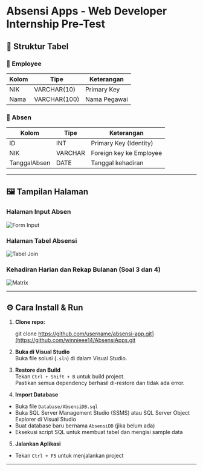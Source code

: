 # Absensi Apps - Web Developer Internship Pre-Test

## 🧱 Struktur Tabel

### 🔹 Employee
| Kolom     | Tipe       | Keterangan     |
|-----------|------------|----------------|
| NIK       | VARCHAR(10)| Primary Key    |
| Nama      | VARCHAR(100)| Nama Pegawai  |

### 🔹 Absen
| Kolom         | Tipe     | Keterangan                 |
|---------------|----------|----------------------------|
| ID            | INT      | Primary Key (Identity)     |
| NIK           | VARCHAR  | Foreign key ke Employee    |
| TanggalAbsen  | DATE     | Tanggal kehadiran          |

---


## 🖼️ Tampilan Halaman

### Halaman Input Absen
![Form Input](assets/image1.png)

### Halaman Tabel Absensi
![Tabel Join](assets/image2.png)

###  Kehadiran Harian dan Rekap Bulanan (Soal 3 dan 4)
![Matrix](assets/image34.png)



---


## ⚙️ Cara Install & Run

1. **Clone repo:**
   
   git clone https://github.com/username/absensi-app.git](https://github.com/winnieee14/AbsensiApps.git
   


2. **Buka di Visual Studio**  
Buka file solusi (`.sln`) di dalam Visual Studio.

3. **Restore dan Build**  
Tekan `Ctrl + Shift + B` untuk build project.  
Pastikan semua dependency berhasil di-restore dan tidak ada error.

4. **Import Database**  
- Buka file `Database/AbsensiDB.sql`
- Buka SQL Server Management Studio (SSMS) atau SQL Server Object Explorer di Visual Studio
- Buat database baru bernama `AbsensiDB` (jika belum ada)
- Eksekusi script SQL untuk membuat tabel dan mengisi sample data

5. **Jalankan Aplikasi**  
- Tekan `Ctrl + F5` untuk menjalankan project


---
